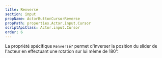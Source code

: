 ```yaml
---
title: Renversé
section: input
propName: ActorButtonCursorReverse
propPath: properties.Actor.input.Cursor
scriptApiClass: Actor.input.Cursor
order: 6
---
```

La propriété spécifique `Renversé?` permet d'inverser la position du slider de l'acteur en effectuant une rotation sur lui même de 180°.
